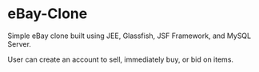 # eBay-Clone
Simple eBay clone built using JEE, Glassfish, JSF Framework, and MySQL Server.

User can create an account to sell, immediately buy, or bid on items.
